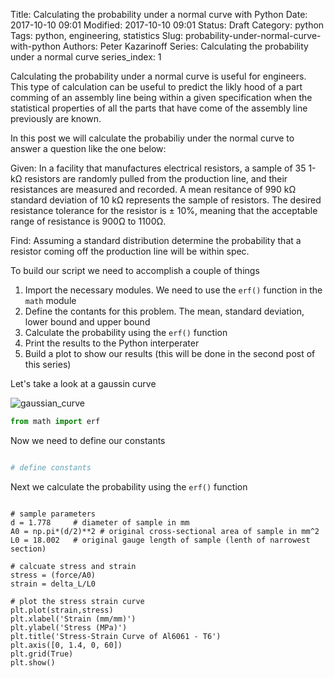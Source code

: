 Title: Calculating the probability under a normal curve with Python
Date: 2017-10-10 09:01
Modified: 2017-10-10 09:01
Status: Draft
Category: python
Tags: python, engineering, statistics
Slug: probability-under-normal-curve-with-python
Authors: Peter Kazarinoff
Series: Calculating the probability under a normal curve
series_index: 1

Calculating the probability under a normal curve is useful for engineers. This type of calculation can be useful to predict the likly hood of a part comming of an assembly line being within a given specification when the statistical properties of all the parts that have come of the assembly line previously are known. 

In this post we will calculate the probabiliy under the normal curve to answer a question like the one below:

Given: In a facility that manufactures electrical resistors, a sample of 35 1-kΩ resistors are randomly pulled from the production line, and their resistances are measured and recorded. A mean resitance of 990 kΩ standard deviation of 10 kΩ represents the sample of resistors. The desired resistance tolerance for the resistor is ± 10%, meaning that the acceptable range of resistance is 900Ω to 1100Ω.

Find: Assuming a standard distribution determine the probability that a resistor coming off the production line will be within spec.

To build our script we need to accomplish a couple of things

1. Import the necessary modules. We need to use the ```erf()``` function in the ```math``` module
2. Define the contants for this problem. The mean, standard deviation, lower bound and upper bound
3. Calculate the probability using the ```erf()``` function
4. Print the results to the Python interperater
5. Build a plot to show our results (this will be done in the second post of this series)

Let's take a look at a gaussin curve

![gaussian_curve]({filename}/images/gaussian_curve.png)



```python
from math import erf
```

Now we need to define our constants

```python

# define constants

```

Next we calculate the probability using the ```erf()``` function


```

# sample parameters
d = 1.778     # diameter of sample in mm
A0 = np.pi*(d/2)**2 # original cross-sectional area of sample in mm^2
L0 = 18.002   # original gauge length of sample (lenth of narrowest section)

# calcuate stress and strain
stress = (force/A0)
strain = delta_L/L0

# plot the stress strain curve
plt.plot(strain,stress)
plt.xlabel('Strain (mm/mm)')
plt.ylabel('Stress (MPa)')
plt.title('Stress-Strain Curve of Al6061 - T6')
plt.axis([0, 1.4, 0, 60])
plt.grid(True)
plt.show()
```
